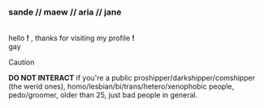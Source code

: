 ### sande // maew // aria // jane
<br> hello __!__ , thanks for visiting my profile **!**
<br> gay
> [!CAUTION]
> **DO NOT INTERACT** if you're a public proshipper/darkshipper/comshipper (the werid ones), homo/lesbian/bi/trans/hetero/xenophobic people, pedo/groomer, older than 25, just bad people in general.

